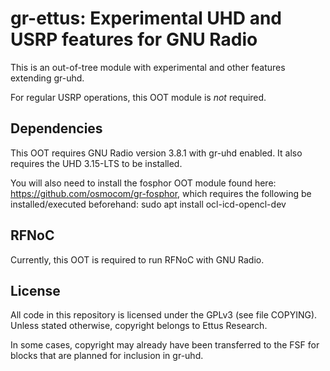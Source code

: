 # gr-ettus: Experimental UHD and USRP features for GNU Radio

This is an out-of-tree module with experimental and other features
extending gr-uhd.

For regular USRP operations, this OOT module is *not* required.

## Dependencies

This OOT requires GNU Radio version 3.8.1 with gr-uhd enabled.
It also requires the UHD 3.15-LTS to be installed.

You will also need to install the fosphor OOT module found here: https://github.com/osmocom/gr-fosphor, which requires the following be installed/executed beforehand: sudo apt install ocl-icd-opencl-dev

## RFNoC

Currently, this OOT is required to run RFNoC with GNU Radio.

## License

All code in this repository is licensed under the GPLv3 (see file
COPYING). Unless stated otherwise, copyright belongs to Ettus Research.

In some cases, copyright may already have been transferred to the FSF
for blocks that are planned for inclusion in gr-uhd.
